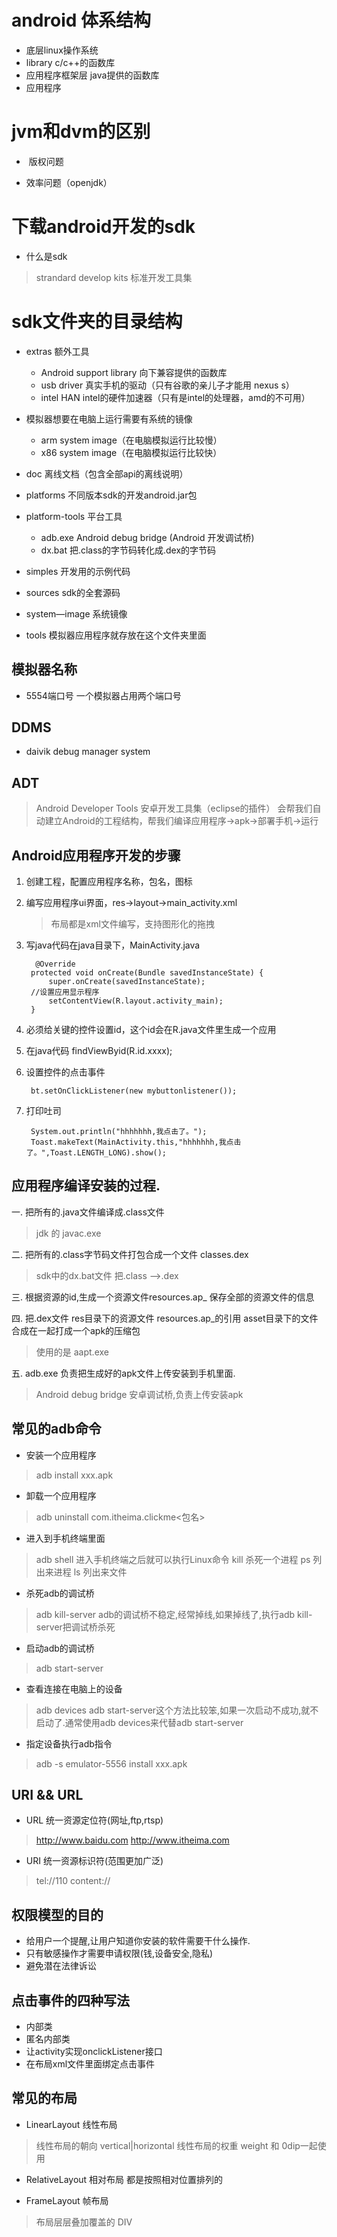 # android 体系结构
* 底层linux操作系统
* library c/c++的函数库
* 应用程序框架层 java提供的函数库
* 应用程序

# jvm和dvm的区别
*  版权问题 

* 效率问题（openjdk）


# 下载android开发的sdk
* 什么是sdk
 > strandard develop kits 标准开发工具集

# sdk文件夹的目录结构
* extras 额外工具
  * Android support library 向下兼容提供的函数库
  * usb driver 真实手机的驱动（只有谷歌的亲儿子才能用 nexus s）
  * intel HAN intel的硬件加速器（只有是intel的处理器，amd的不可用）
 
* 模拟器想要在电脑上运行需要有系统的镜像
	 * arm system image（在电脑模拟运行比较慢）
	 * x86 system image（在电脑模拟运行比较快）

* doc 离线文档（包含全部api的离线说明）

* platforms 不同版本sdk的开发android.jar包

* platform-tools 平台工具
	 * adb.exe Android debug bridge (Android 开发调试桥)
	 * dx.bat 把.class的字节码转化成.dex的字节码
  
* simples 开发用的示例代码

* sources sdk的全套源码

* system—image 系统镜像

* tools 模拟器应用程序就存放在这个文件夹里面


## 模拟器名称
* 5554端口号 一个模拟器占用两个端口号


## DDMS
* daivik debug manager system

## ADT
>Android Developer Tools 安卓开发工具集（eclipse的插件）
>会帮我们自动建立Android的工程结构，帮我们编译应用程序->apk->部署手机->运行

## Android应用程序开发的步骤
1. 创建工程，配置应用程序名称，包名，图标

2. 编写应用程序ui界面，res->layout->main_activity.xml
	>布局都是xml文件编写，支持图形化的拖拽

3. 写java代码在java目录下，MainActivity.java

		 @Override
	    protected void onCreate(Bundle savedInstanceState) {
	        super.onCreate(savedInstanceState);
		//设置应用显示程序
	        setContentView(R.layout.activity_main);
	    }

4. 必须给关键的控件设置id，这个id会在R.java文件里生成一个应用

5. 在java代码 findViewByid(R.id.xxxx);

6. 设置控件的点击事件
	
		bt.setOnClickListener(new mybuttonlistener());

7. 打印吐司

      	System.out.println("hhhhhhh,我点击了。");
      	Toast.makeText(MainActivity.this,"hhhhhhh,我点击了。",Toast.LENGTH_LONG).show();


## 应用程序编译安装的过程.
一. 把所有的.java文件编译成.class文件 
> jdk 的 javac.exe
 
二. 把所有的.class字节码文件打包合成一个文件 classes.dex
 
> sdk中的dx.bat文件 把.class -->.dex
 
三. 根据资源的id,生成一个资源文件resources.ap_ 保存全部的资源文件的信息
 
四. 把.dex文件 res目录下的资源文件 resources.ap_的引用 asset目录下的文件
合成在一起打成一个apk的压缩包
 
>使用的是 aapt.exe
 
五. adb.exe 负责把生成好的apk文件上传安装到手机里面.
> Android debug bridge 安卓调试桥,负责上传安装apk
 
## 常见的adb命令
* 安装一个应用程序
> adb install xxx.apk
 
* 卸载一个应用程序
> adb uninstall com.itheima.clickme<包名>
 
* 进入到手机终端里面
> adb shell 
> 进入手机终端之后就可以执行Linux命令 kill 杀死一个进程 ps 列出来进程 ls 列出来文件
 
* 杀死adb的调试桥
>adb kill-server
>adb的调试桥不稳定,经常掉线,如果掉线了,执行adb kill-server把调试桥杀死
 
* 启动adb的调试桥
>adb start-server
 
* 查看连接在电脑上的设备
>adb devices
>adb start-server这个方法比较笨,如果一次启动不成功,就不启动了.通常使用adb devices来代替adb start-server
 
* 指定设备执行adb指令
>adb -s emulator-5556 install xxx.apk
 
 
## URI && URL
* URL 统一资源定位符(网址,ftp,rtsp)
> http://www.baidu.com
> http://www.itheima.com
 
* URI 统一资源标识符(范围更加广泛)
> tel://110
> content://
 
 
## 权限模型的目的
* 给用户一个提醒,让用户知道你安装的软件需要干什么操作.
* 只有敏感操作才需要申请权限(钱,设备安全,隐私)
* 避免潜在法律诉讼
 
## 点击事件的四种写法
* 内部类
* 匿名内部类
* 让activity实现onclickListener接口
* 在布局xml文件里面绑定点击事件
 
## 常见的布局
* LinearLayout 线性布局
> 线性布局的朝向 vertical|horizontal
> 线性布局的权重 weight 和 0dip一起使用
 
 
* RelativeLayout 相对布局 都是按照相对位置排列的
 
 
* FrameLayout 帧布局
> 布局层层叠加覆盖的
> DIV 
